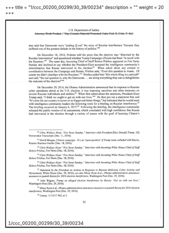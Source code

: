 +++
title = "1/ccc_00200_00299/30_39/00234"
description = ""
weight = 20
+++

<table style="border:2px solid black;max-width:800px;max-height:800px;" 
><tr><td>
<img class="center-fit-jpg"
src="/jpg_/jpg_mueller_report_searchable_234.jpg">
1/ccc_00200_00299/30_39/00234
</img></td></tr></table>

